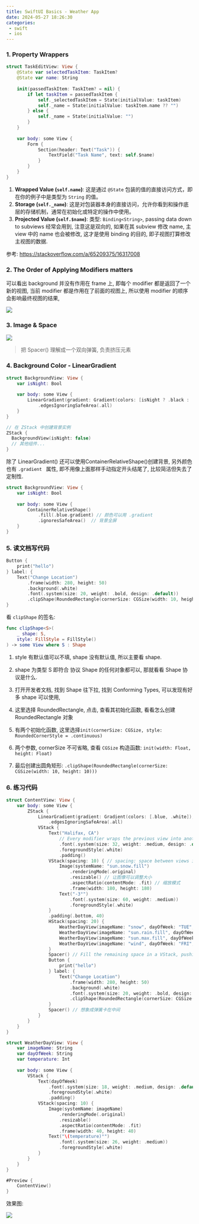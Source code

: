 ```yaml
---
title: SwiftUI Basics - Weather App
date: 2024-05-27 18:26:30
categories:
 - swift
 - ios
---
```


### 1. Property Wrappers

```swift
struct TaskEditView: View {
    @State var selectedTaskItem: TaskItem?
    @State var name: String
    
    init(passedTaskItem: TaskItem? = nil) {
        if let taskItem = passedTaskItem {
            self._selectedTaskItem = State(initialValue: taskItem)
            self._name = State(initialValue: taskItem.name ?? "")
        } else {
            self._name = State(initialValue: "")
        }
    }
    
    var body: some View {
        Form {
            Section(header: Text("Task")) {
                TextField("Task Name", text: self.$name)
            }
        }
    }
}
```

1. **Wrapped Value (`self.name`)**: 这是通过 `@State` 包装的值的直接访问方式，即在你的例子中是类型为 `String` 的值。
2. **Storage (`self._name`)**: 这是对包装器本身的直接访问，允许你看到和操作底层的存储机制，通常在初始化或特定的操作中使用。
3. **Projected Value (`self.$name`)**: 类型: `Binding<String>`, passing data down to subviews 经常会用到, 注意这是双向的, 如果在其 subview 修改 name, 主 view 中的 name 也会被修改, 这才是使用 binding 的目的, 即子视图打算修改主视图的数据. 

参考: https://stackoverflow.com/a/65209375/16317008

### 2. The Order of Applying Modifiers matters

可以看出 background 并没有作用在 frame 上, 即每个 modifier 都是返回了一个新的视图, 当前 modifier 都是作用在了前面的视图上, 所以使用 modifier 的顺序会影响最终视图的结果, 

![](https://pub-2a6758f3b2d64ef5bb71ba1601101d35.r2.dev/blogs/2024/05/df1383f3a902606d7301b8da47bff81f.jpg)

### 3. Image & Space

![](https://pub-2a6758f3b2d64ef5bb71ba1601101d35.r2.dev/blogs/2024/05/8a5cd0431f346d79496187cf2c56c5ea.jpg)

> 把 Spacer() 理解成一个双向弹簧, 负责挤压元素

### 4. Background Color - LinearGradient

```swift
struct BackgroundView: View {
    var isNight: Bool
    
    var body: some View {
        LinearGradient(gradient: Gradient(colors: [isNight ? .black : .blue, isNight ? .gray : .white]), startPoint:.top, endPoint: .bottom)
            .edgesIgnoringSafeArea(.all)
    }
}

// 在 ZStack 中创建背景实例
ZStack {
  BackgroundView(isNight: false)
  // 其他组件...
}
```

除了 LinearGradient() 还可以使用ContainerRelativeShape()创建背景, 另外颜色也有 `.gradient ` 属性, 即不用像上面那样手动指定开头结尾了, 比较简洁但失去了定制性. 

```swift
struct BackgroundView: View {
    var isNight: Bool
    
    var body: some View {
        ContainerRelativeShape()
            .fill(.blue.gradient) // 颜色可以用 .gradient
            .ignoresSafeArea()  // 背景全屏
    }
}
```

### 5. 读文档写代码

```swift
Button {
    print("hello")
} label: {
    Text("Change Location")
        .frame(width: 280, height: 50)
        .background(.white)
        .font(.system(size: 20, weight: .bold, design: .default))
        .clipShape(RoundedRectangle(cornerSize: CGSize(width: 10, height: 10)))
}
```

看 `clipShape` 的签名:

```swift
func clipShape<S>(
    _ shape: S,
    style: FillStyle = FillStyle()
) -> some View where S : Shape
```

1. style 有默认值可以不填, shape 没有默认值, 所以主要看 shape. 

2. shape 为类型 S 即符合 协议 Shape 的任何对象都可以, 那就看看 Shape 协议是什么. 
3. 打开开发者文档, 找到 Shape 往下拉, 找到 Conforming Types, 可以发现有好多 shape 可以使用, 
4. 这里选择 RoundedRectangle, 点击, 查看其初始化函数, 看看怎么创建 RoundedRectangle 对象
5. 有两个初始化函数, 这里选择`init(cornerSize: CGSize, style: RoundedCornerStyle = .continuous)`
6. 两个参数, cornerSize 不可省略, 查看 `CGSize` 构造函数: `init(width: Float, height: Float)`
7. 最后创建出圆角矩形: `.clipShape(RoundedRectangle(cornerSize: CGSize(width: 10, height: 10)))`

### 6. 练习代码

```swift
struct ContentView: View {
    var body: some View {
        ZStack {
            LinearGradient(gradient: Gradient(colors: [.blue, .white]), startPoint:.top, endPoint: .bottom)
                .edgesIgnoringSafeArea(.all)
            VStack {
                Text("Halifax, CA")
                    // Every modifier wraps the previous view into another view.
                    .font(.system(size: 32, weight: .medium, design: .default))
                    .foregroundStyle(.white)
                    .padding()
                VStack(spacing: 10) { // spacing: space between views in VStack
                    Image(systemName: "sun.snow.fill")
                        .renderingMode(.original)
                        .resizable() // 让图像可以调整大小
                        .aspectRatio(contentMode: .fit) // 缩放模式
                        .frame(width: 180, height: 180)
                    Text("-3°")
                        .font(.system(size: 60, weight: .medium))
                        .foregroundStyle(.white)
                }
                .padding(.bottom, 40)
                HStack(spacing: 20) {
                    WeatherDayView(imageName: "snow", dayOfWeek: "TUE", temperature: -3)
                    WeatherDayView(imageName: "sun.rain.fill", dayOfWeek: "WED", temperature: -5)
                    WeatherDayView(imageName: "sun.max.fill", dayOfWeek: "THU", temperature: -2)
                    WeatherDayView(imageName: "wind", dayOfWeek: "FRI", temperature: 0)
                }
                Spacer() // Fill the remaining space in a VStack, pushing views above to the top.
                Button {
                    print("hello")
                } label: {
                    Text("Change Location")
                        .frame(width: 280, height: 50)
                        .background(.white)
                        .font(.system(size: 20, weight: .bold, design: .default))
                        .clipShape(RoundedRectangle(cornerSize: CGSize(width: 10, height: 10)))
                }
                Spacer() // 想象成弹簧卡在中间
            }
        }
    }
}

struct WeatherDayView: View {
    var imageName: String
    var dayOfWeek: String
    var temperature: Int
    
    var body: some View {
        VStack {
            Text(dayOfWeek)
                .font(.system(size: 18, weight: .medium, design: .default))
                .foregroundStyle(.white)
                .padding()
            VStack(spacing: 10) {
                Image(systemName: imageName)
                    .renderingMode(.original)
                    .resizable()
                    .aspectRatio(contentMode: .fit)
                    .frame(width: 40, height: 40)
                Text("\(temperature)°")
                    .font(.system(size: 26, weight: .medium))
                    .foregroundStyle(.white)
            }
        }
    }
}

#Preview {
    ContentView()
}
```

效果图:

![](https://pub-2a6758f3b2d64ef5bb71ba1601101d35.r2.dev/blogs/2024/05/69f2f45f523c984efcee3d4c6a98feba.jpg)





